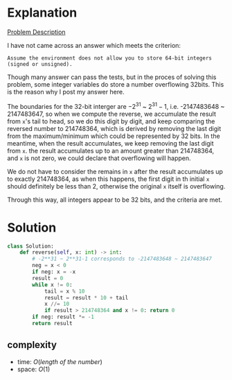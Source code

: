 # Explanation

[Problem Description](https://leetcode.com/problems/reverse-integer/)

I have not came across an answer which meets the criterion:

    Assume the environment does not allow you to store 64-bit integers (signed or unsigned).

Though many answer can pass the tests, but in the proces of solving this problem, some integer variables do store a number overflowing 32bits. This is the reason why I post my answer here.

The boundaries for the 32-bit interger are $-2^{31}$ ~ $2^{31}-1$, i.e.  \-2147483648 ~ 2147483647, so when we compute the reverse, we accumulate the result from `x`'s tail to head, so we do this digit by digit, and keep comparing the reversed number to 214748364, which is derived by removing the last digit from the maximum/minimum which could be represented by 32 bits. In the meantime, when the result accumulates, we keep removing the last digit from `x`. the result accumulates up to an amount greater than 214748364, and `x` is not zero, we could declare that overflowing will happen.

We do not have to consider the remains in `x` after the result accumulates up to exactly 214748364, as when this happens, the first digit in th initial `x` should definitely be less than 2, otherwise the original `x` itself is overflowing.

Through this way, all integers appear to be 32 bits, and the criteria are met.

# Solution

```python
class Solution:
    def reverse(self, x: int) -> int:
        # -2**31 ~ 2**31-1 corresponds to -2147483648 ~ 2147483647
        neg = x < 0
        if neg: x = -x
        result = 0
        while x != 0:
            tail = x % 10
            result = result * 10 + tail
            x //= 10
            if result > 214748364 and x != 0: return 0
        if neg: result *= -1
        return result
```

## complexity

- time: $O(length\ of\ the\ number)$
- space: $O(1)$
